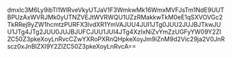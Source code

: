 dmxlc3M6Ly9ibTl1WlRveVkyUTJaV1F3WmkwMk16WmxMVFJsTm1NdE9UUTBPUzAxWVRJMk0yUTNZVEJtWVRWQU1UZzRMakkwTkM0eE1qSXVOVGc2TkRRej9yZW1hcmtzPURFX3lvdXR1YmVAJUU4JUI1JTg0JUU2JUJBJTkwJUU1JTg4JTg2JUU0JUJBJUFCJUU1JUI4JTg4XzIxNiZvYmZzUGFyYW09Y2ZlZC50Z3pkeXoyLnRvcCZwYXRoPXRnQHpkeXoyJm9iZnM9d2Vic29ja2V0JnRscz0xJnBlZXI9Y2ZlZC50Z3pkeXoyLnRvcA==
